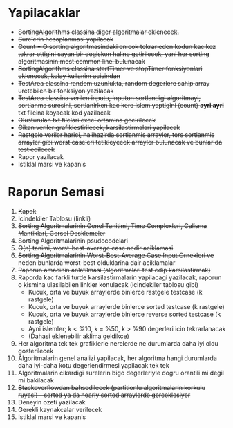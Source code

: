 # Yapilacaklar

* ~~SortingAlgorithms classina diger algoritmalar eklenecek.~~
* ~~Surelerin hesaplanmasi yapilacak~~
* ~~Count = O sorting algoritmasindaki en cok tekrar eden kodun kac kez tekrar ettigini sayan bir degisken haline getirilecek, yani her sorting algoritmasinin most common linei bulunacak~~
* ~~SortingAlgorithms classina startTimer ve stopTimer fonksiyonlari eklenecek, kolay kullanim acisindan~~
* ~~TestArea classina random uzunlukta, random degerlere sahip array uretebilen bir fonksiyon yazilacak~~
* ~~TestArea classina verilen inputu, inputun sortlandigi algoritmayi, sortlanma suresini, sortlanirken kac kere islem yaptigini (count) **ayri ayri** txt fileina koyacak kod yazilacak~~
* ~~Olusturulan txt filelari excel ortamina gecirilecek~~
* ~~Cikan veriler grafiklestirilecek, karsilastirmalari yapilacak~~
* ~~Rastgele veriler harici, halihazirda sortlanmis arrayler, ters sortlanmis arrayler gibi worst caseleri tetikleyecek arrayler bulunacak ve bunlar da test edilecek~~
* Rapor yazilacak
* Istiklal marsi ve kapanis

# Raporun Semasi

1. ~~Kapak~~
2. Icindekiler Tablosu (linkli)
3. ~~Sorting Algoritmalarinin Genel Tanitimi, Time Complexleri, Calisma Mantiklari, Gorsel Desklemeler~~
4. ~~Sorting Algoritmalarinin psudocodelari~~
5. ~~O(n) tanimi, worst-best-average case nedir aciklamasi~~
6. ~~Sorting Algoritmalarinin Worst-Best-Average Case Input Ornekleri ve neden bunlarda worst-best olduklarina dair aciklamalar~~
7. ~~Raporun amacinin anlatilmasi (algoritmalari test edip karsilastirmak)~~
8. Raporda kac farkli turde karsilastirmalarin yapilacagi yazilacak, raporun o kismina ulasilabilen linkler konulacak (icindekiler tablosu gibi)
   * Kucuk, orta ve buyuk arraylerde binlerce rastgele testcase (k rastgele)
   * Kucuk, orta ve buyuk arraylerde binlerce sorted testcase (k rastgele)
   * Kucuk, orta ve buyuk arraylerde binlerce reverse sorted testcase (k rastgele)
   * Ayni islemler; k < %10, k = %50, k > %90 degerleri icin tekrarlanacak
   * (Dahasi eklenebilir aklima geldikce)
9. Her algoritma tek tek grafiklerle nerelerde ne durumlarda daha iyi oldu gosterilecek
10. Algoritmalarin genel analizi yapilacak, her algoritma hangi durumlarda daha iyi-daha kotu degerlendirmesi yapilacak tek tek
11. Algoritmalarin cikardigi surelerin bigo degerleriyle dogru orantili mi degil mi bakilacak
12. ~~Stackoverflowdan bahsedilecek (partitionlu algoritmalarin korkulu ruyasi) - sorted ya da nearly sorted arraylerde gerceklesiyor~~
13. Deneyin ozeti yazilacak
14. Gerekli kaynakcalar verilecek
15. Istiklal marsi ve kapanis
